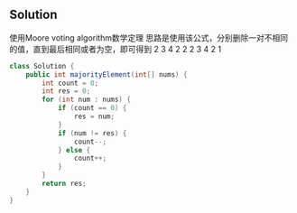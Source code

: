 ## Solution
使用Moore voting algorithm数学定理
思路是使用该公式，分别删除一对不相同的值，直到最后相同或者为空，即可得到
2 3 4 2 2 2 3 4 2 1


```java
class Solution {
    public int majorityElement(int[] nums) {
        int count = 0;
        int res = 0;
        for (int num : nums) {
            if (count == 0) {
                res = num;   
            }
            if (num != res) {
                count--;
            } else {
                count++;
            }
        }
        return res;
    }
}
```